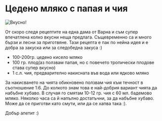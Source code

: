 # Цедено мляко с папая и чия

![Вкусно!](/images/2018/02/F1D225D5-A38F-4DB1-B2CA-15932EA9536D.jpeg "Да Ви е сладко!")

От скоро следя рецептите на една дама от Варна и съм супер впечатлена колко вкусни неща предлага. Същевременно са и много бързи и лесни за приготвяне. Тази рецепта е пак по нейна идея и е добра за закуска или за следобедна закуса :)

<ul>
	<li>100-200гр. цедено кисело мляко</li>
	<li>100 гр. плод(аз ползвам папая, но с повечето тропически плодове става супер вкусно)</li>
	<li>1 с.л. чия, предварително накисната във вода или ядково мляко</li>
</ul>

За накисването на чията обикновено ползвам чия към течност в съотношение 1:6. До колкото знам това е най-добрия вариант чията да набъбне хубаво. В случая го смятам 10-12 гр. чия с 60 мл. бадемово мляко. Няколко часа са й напълно достатъчни, за да набъбне хубаво. Може да се приготви като смути, или да се хапва така :).

Добър апетит :)
